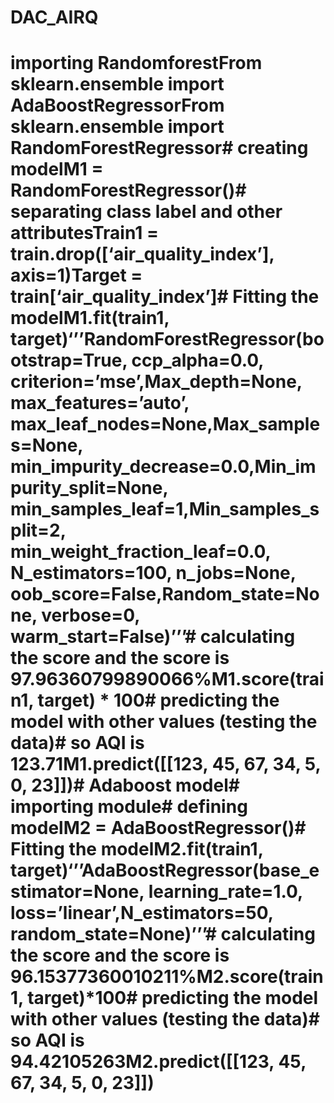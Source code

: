 # DAC_AIRQ
# importing RandomforestFrom sklearn.ensemble import AdaBoostRegressorFrom sklearn.ensemble import RandomForestRegressor# creating modelM1 = RandomForestRegressor()# separating class label and other attributesTrain1 = train.drop([‘air_quality_index’], axis=1)Target = train[‘air_quality_index’]# Fitting the modelM1.fit(train1, target)‘’’RandomForestRegressor(bootstrap=True, ccp_alpha=0.0, criterion=’mse’,Max_depth=None, max_features=’auto’, max_leaf_nodes=None,Max_samples=None, min_impurity_decrease=0.0,Min_impurity_split=None, min_samples_leaf=1,Min_samples_split=2, min_weight_fraction_leaf=0.0, N_estimators=100, n_jobs=None, oob_score=False,Random_state=None, verbose=0, warm_start=False)’’’# calculating the score and the score is 97.96360799890066%M1.score(train1, target) * 100# predicting the model with other values (testing the data)# so AQI is 123.71M1.predict([[123, 45, 67, 34, 5, 0, 23]])# Adaboost model# importing module# defining modelM2 = AdaBoostRegressor()# Fitting the modelM2.fit(train1, target)‘’’AdaBoostRegressor(base_estimator=None, learning_rate=1.0, loss=’linear’,N_estimators=50, random_state=None)’’’# calculating the score and the score is 96.15377360010211%M2.score(train1, target)*100# predicting the model with other values (testing the data)# so AQI is 94.42105263M2.predict([[123, 45, 67, 34, 5, 0, 23]])
